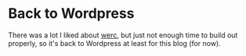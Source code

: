 Back to Wordpress
=========================================

There was a lot I liked about [werc](http://werc.cat-v.org/), but just not enough time to build out properly, so it's back to Wordpress at least for this blog (for now).
